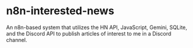 # n8n-interested-news
An n8n-based system that utilizes the HN API, JavaScript, Gemini, SQLite, and the Discord API to publish articles of interest to me in a Discord channel.
